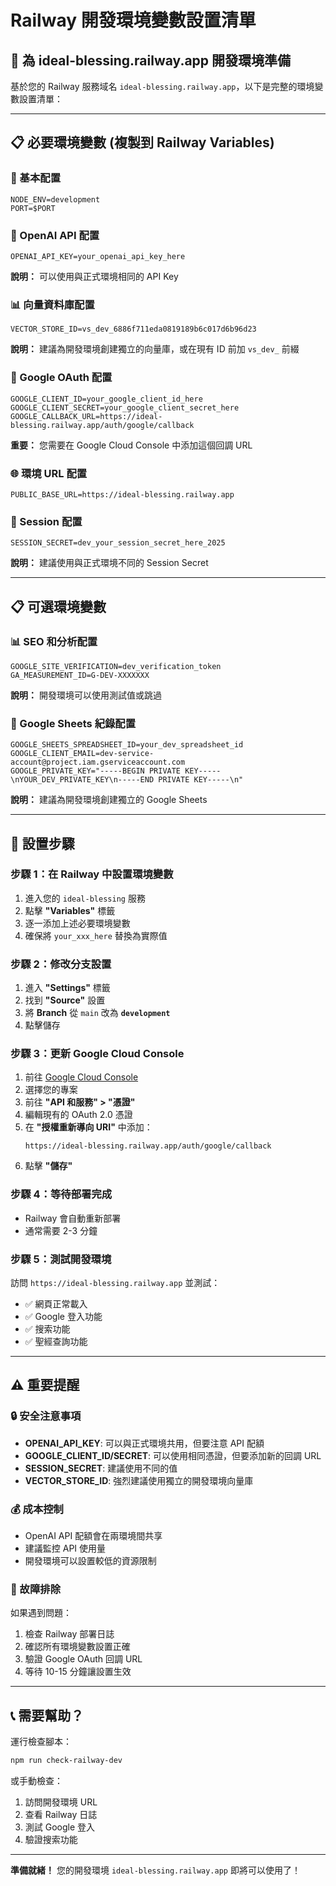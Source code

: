 # Railway 開發環境變數設置清單

## 🎯 為 ideal-blessing.railway.app 開發環境準備

基於您的 Railway 服務域名 `ideal-blessing.railway.app`，以下是完整的環境變數設置清單：

---

## 📋 必要環境變數 (複製到 Railway Variables)

### 🔧 基本配置
```
NODE_ENV=development
PORT=$PORT
```

### 🤖 OpenAI API 配置
```
OPENAI_API_KEY=your_openai_api_key_here
```
**說明：** 可以使用與正式環境相同的 API Key

### 📊 向量資料庫配置
```
VECTOR_STORE_ID=vs_dev_6886f711eda0819189b6c017d6b96d23
```
**說明：** 建議為開發環境創建獨立的向量庫，或在現有 ID 前加 `vs_dev_` 前綴

### 🔑 Google OAuth 配置
```
GOOGLE_CLIENT_ID=your_google_client_id_here
GOOGLE_CLIENT_SECRET=your_google_client_secret_here
GOOGLE_CALLBACK_URL=https://ideal-blessing.railway.app/auth/google/callback
```
**重要：** 您需要在 Google Cloud Console 中添加這個回調 URL

### 🌐 環境 URL 配置
```
PUBLIC_BASE_URL=https://ideal-blessing.railway.app
```

### 🔐 Session 配置
```
SESSION_SECRET=dev_your_session_secret_here_2025
```
**說明：** 建議使用與正式環境不同的 Session Secret

---

## 📋 可選環境變數

### 📊 SEO 和分析配置
```
GOOGLE_SITE_VERIFICATION=dev_verification_token
GA_MEASUREMENT_ID=G-DEV-XXXXXXX
```
**說明：** 開發環境可以使用測試值或跳過

### 📝 Google Sheets 紀錄配置
```
GOOGLE_SHEETS_SPREADSHEET_ID=your_dev_spreadsheet_id
GOOGLE_CLIENT_EMAIL=dev-service-account@project.iam.gserviceaccount.com
GOOGLE_PRIVATE_KEY="-----BEGIN PRIVATE KEY-----\nYOUR_DEV_PRIVATE_KEY\n-----END PRIVATE KEY-----\n"
```
**說明：** 建議為開發環境創建獨立的 Google Sheets

---

## 🔄 設置步驟

### 步驟 1：在 Railway 中設置環境變數
1. 進入您的 `ideal-blessing` 服務
2. 點擊 **"Variables"** 標籤
3. 逐一添加上述必要環境變數
4. 確保將 `your_xxx_here` 替換為實際值

### 步驟 2：修改分支設置
1. 進入 **"Settings"** 標籤
2. 找到 **"Source"** 設置
3. 將 **Branch** 從 `main` 改為 **`development`**
4. 點擊儲存

### 步驟 3：更新 Google Cloud Console
1. 前往 [Google Cloud Console](https://console.cloud.google.com)
2. 選擇您的專案
3. 前往 **"API 和服務" > "憑證"**
4. 編輯現有的 OAuth 2.0 憑證
5. 在 **"授權重新導向 URI"** 中添加：
   ```
   https://ideal-blessing.railway.app/auth/google/callback
   ```
6. 點擊 **"儲存"**

### 步驟 4：等待部署完成
- Railway 會自動重新部署
- 通常需要 2-3 分鐘

### 步驟 5：測試開發環境
訪問 `https://ideal-blessing.railway.app` 並測試：
- ✅ 網頁正常載入
- ✅ Google 登入功能
- ✅ 搜索功能
- ✅ 聖經查詢功能

---

## ⚠️ 重要提醒

### 🔒 安全注意事項
- **OPENAI_API_KEY**: 可以與正式環境共用，但要注意 API 配額
- **GOOGLE_CLIENT_ID/SECRET**: 可以使用相同憑證，但要添加新的回調 URL
- **SESSION_SECRET**: 建議使用不同的值
- **VECTOR_STORE_ID**: 強烈建議使用獨立的開發環境向量庫

### 💰 成本控制
- OpenAI API 配額會在兩環境間共享
- 建議監控 API 使用量
- 開發環境可以設置較低的資源限制

### 🐛 故障排除
如果遇到問題：
1. 檢查 Railway 部署日誌
2. 確認所有環境變數設置正確
3. 驗證 Google OAuth 回調 URL
4. 等待 10-15 分鐘讓設置生效

---

## 📞 需要幫助？

運行檢查腳本：
```bash
npm run check-railway-dev
```

或手動檢查：
1. 訪問開發環境 URL
2. 查看 Railway 日誌
3. 測試 Google 登入
4. 驗證搜索功能

---

**準備就緒！** 您的開發環境 `ideal-blessing.railway.app` 即將可以使用了！
